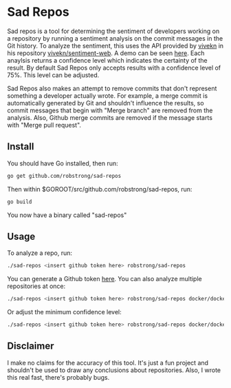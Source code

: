 # Sad Repos

Sad repos is a tool for determining the sentiment of developers working on a repository by running a sentiment analysis on the commit messages in the Git history. To analyze the sentiment, this uses the API provided by [vivekn](https://github.com/vivekn) in his repository [vivekn/sentiment-web](https://github.com/vivekn/sentiment-web). A demo can be seen [here](http://sentiment.vivekn.com/). Each anaylsis returns a confidence level which indicates the certainty of the result. By default Sad Repos only accepts results with a confidence level of 75%. This level can be adjusted.

Sad Repos also makes an attempt to remove commits that don't represent something a developer actually wrote. For example, a merge commit is automatically generated by Git and shouldn't influence the results, so commit messages that begin with "Merge branch" are removed from the analysis. Also, Github merge commits are removed if the message starts with "Merge pull request".

## Install

You should have Go installed, then run:
```bash
go get github.com/robstrong/sad-repos
```

Then within $GOROOT/src/github.com/robstrong/sad-repos, run:
```bash
go build
```

You now have a binary called "sad-repos"

## Usage

To analyze a repo, run:
```bash
./sad-repos <insert github token here> robstrong/sad-repos
```

You can generate a Github token [here](https://github.com/settings/tokens). You can also analyze multiple repositories at once:
```bash
./sad-repos <insert github token here> robstrong/sad-repos docker/docker
```

Or adjust the minimum confidence level:
```bash
./sad-repos <insert github token here> robstrong/sad-repos docker/docker --confidence=95
```

## Disclaimer

I make no claims for the accuracy of this tool. It's just a fun project and shouldn't be used to draw any conclusions about repositories. Also, I wrote this real fast, there's probably bugs.
